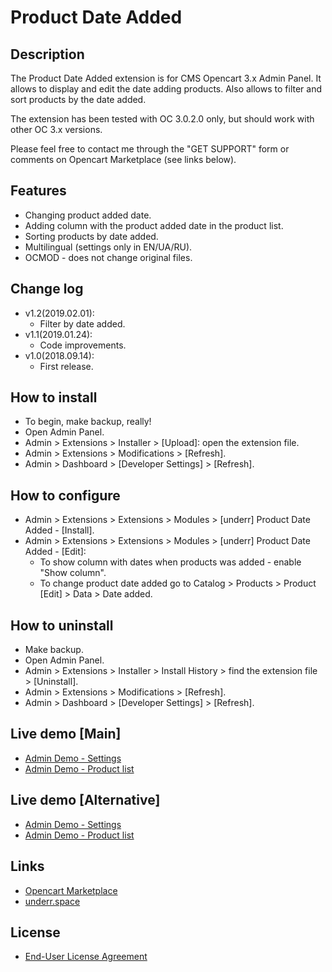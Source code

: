 # Product Date Added

## Description
The Product Date Added extension is for CMS Opencart 3.x Admin Panel. It allows to display and edit the date adding products. Also allows to filter and sort products by the date added.

The extension has been tested with OC 3.0.2.0 only, but should work with other OC 3.x versions.

Please feel free to contact me through the "GET SUPPORT" form or comments on Opencart Marketplace (see links below).

## Features
* Changing product added date.
* Adding column with the product added date in the product list.
* Sorting products by date added.
* Multilingual (settings only in EN/UA/RU).
* OCMOD - does not change original files.

## Change log
* v1.2(2019.02.01):
  * Filter by date added.
* v1.1(2019.01.24):
  * Code improvements.
* v1.0(2018.09.14):
  * First release.

## How to install
* To begin, make backup, really!
* Open Admin Panel.
* Admin > Extensions > Installer > [Upload]: open the extension file.
* Admin > Extensions > Modifications > [Refresh].
* Admin > Dashboard > [Developer Settings] > [Refresh].

## How to configure
* Admin > Extensions > Extensions > Modules > [underr] Product Date Added - [Install].
* Admin > Extensions > Extensions > Modules > [underr] Product Date Added - [Edit]:
  * To show column with dates when products was added - enable "Show column".
  * To change product date added go to Catalog > Products > Product [Edit] > Data > Date added.

## How to uninstall
* Make backup.
* Open Admin Panel.
* Admin > Extensions > Installer > Install History > find the extension file > [Uninstall].
* Admin > Extensions > Modifications > [Refresh].
* Admin > Dashboard > [Developer Settings] > [Refresh].

## Live demo [Main]
* [Admin Demo - Settings](http://ocmod.freevar.com/oc3020/b/admin/index.php?route=extension/module/product_date_added)
* [Admin Demo - Product list](http://ocmod.freevar.com/oc3020/b/admin/index.php?route=catalog/product)

## Live demo [Alternative]
* [Admin Demo - Settings](https://oc3020.underr.thats.im/b/admin/index.php?route=extension/module/product_date_added)
* [Admin Demo - Product list](https://oc3020.underr.thats.im/b/admin/index.php?route=catalog/product)

## Links
* [Opencart Marketplace](https://www.opencart.com/index.php?route=marketplace/extension/info&extension_id=35071)
* [underr.space](https://underr.space/notes/projects/project-009.html)

## License
* [End-User License Agreement](https://raw.githubusercontent.com/underr-ua/product-date-added/master/EULA.txt)
